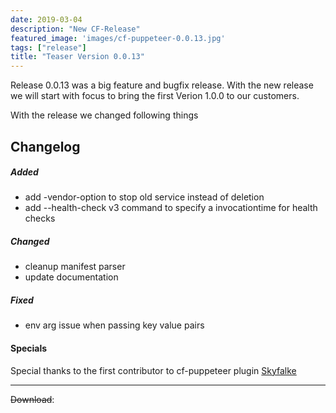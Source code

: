 ```yaml
---
date: 2019-03-04
description: "New CF-Release"
featured_image: 'images/cf-puppeteer-0.0.13.jpg'
tags: ["release"]
title: "Teaser Version 0.0.13"
---
```


Release 0.0.13 was a big feature and bugfix release. 
With the new release we will start with focus to bring the first Verion 1.0.0 to our customers.

With the release we changed following things


## Changelog

##### Added
- add -vendor-option to stop old service instead of deletion
- add --health-check v3 command to specify a invocationtime for health checks

##### Changed
- cleanup manifest parser
- update documentation

##### Fixed
- env arg issue when passing key value pairs



#### Specials 

Special thanks to the first contributor to cf-puppeteer plugin
[Skyfalke](https://github.com/skyfalke)

---

~~Download~~:

